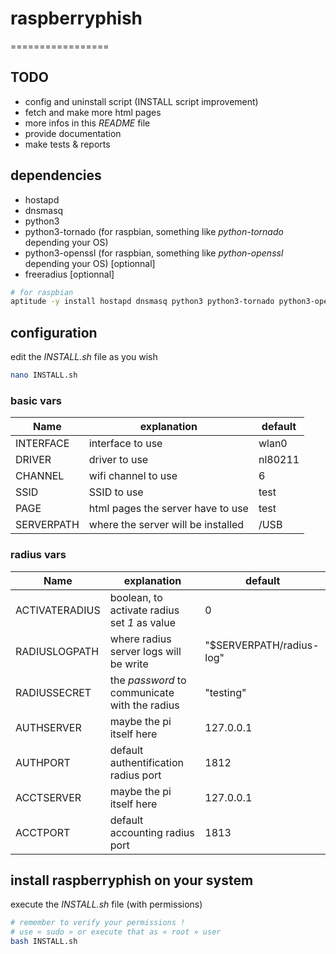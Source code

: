 # raspberryphish
=================


## TODO
  - config and uninstall script (INSTALL script improvement)
  - fetch and make more html pages
  - more infos in this _README_ file
  - provide documentation
  - make tests & reports


## dependencies
  - hostapd
  - dnsmasq
  - python3
  - python3-tornado (for raspbian, something like _python-tornado_ depending your OS)
  - python3-openssl (for raspbian, something like _python-openssl_ depending your OS) [optionnal]
  - freeradius [optionnal]

```bash
# for raspbian
aptitude -y install hostapd dnsmasq python3 python3-tornado python3-openssl
```


## configuration

edit the _INSTALL.sh_ file as you wish

```bash
nano INSTALL.sh
```

### basic vars

Name  | explanation | default
----- | ----------- | -------
 INTERFACE | interface to use | wlan0
 DRIVER | driver to use | nl80211
 CHANNEL | wifi channel to use | 6
 SSID | SSID to use | test
 PAGE | html pages the server have to use | test
 SERVERPATH | where the server will be installed | /USB

### radius vars

Name  | explanation | default
----- | ----------- | -------
 ACTIVATERADIUS | boolean, to activate radius set _1_ as value | 0
 RADIUSLOGPATH | where radius server logs will be write | "$SERVERPATH/radius-log"
 RADIUSSECRET | the _password_ to communicate with the radius | "testing"
 AUTHSERVER | maybe the pi itself here | 127.0.0.1
 AUTHPORT | default authentification radius port | 1812
 ACCTSERVER | maybe the pi itself here | 127.0.0.1
 ACCTPORT | default accounting radius port | 1813


## install raspberryphish on your system

execute the _INSTALL.sh_ file (with permissions)

```bash
# remember to verify your permissions !
# use « sudo » or execute that as « root » user 
bash INSTALL.sh
```
